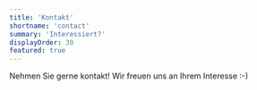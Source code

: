 ```yaml
---
title: 'Kontakt'
shortname: 'contact'
summary: 'Interessiert?'
displayOrder: 30
featured: true
---
```


Nehmen Sie gerne kontakt! Wir freuen uns an Ihrem Interesse :-)